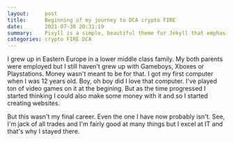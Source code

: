 ```yaml
---
layout:     post
title:      Beginning of my journey to DCA crypto FIRE
date:       2021-07-30 20:31:19
summary:    Pixyll is a simple, beautiful theme for Jekyll that emphasizes content rather than aesthetic fluff.
categories: crypto FIRE DCA
---
```


I grew up in Eastern Europe in a lower middle class family. My both parents were employed but I still haven't grew up with Gameboys, Xboxes or Playstations. Money wasn't meant to be for that. I got my first computer when I was 12 years old. Boy, oh boy did I love that computer. I've played ton of video games on it at the begining. But as the time progressed I started thinking I could also make some money with it and so I started creating websites. 

But this wasn't my final career. Even the one I have now probably isn't. See, I'm jack of all trades and I'm fairly good at many things but I excel at IT and that's why I stayed there. 
